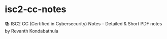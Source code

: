 # isc2-cc-notes
📚 ISC2 CC (Certified in Cybersecurity) Notes – Detailed &amp; Short PDF notes by Revanth Kondabathula
